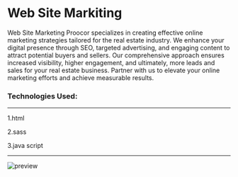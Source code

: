 # Web Site Markiting

Web Site Marketing Proocor specializes in creating effective online marketing strategies tailored for the real estate industry. We enhance your digital presence through SEO, targeted advertising, and engaging content to attract potential buyers and sellers. Our comprehensive approach ensures increased visibility, higher engagement, and ultimately, more leads and sales for your real estate business. Partner with us to elevate your online marketing efforts and achieve measurable results.


### Technologies Used:

---

1.html

2.sass

3.java script

---



![preview](https://res.cloudinary.com/dsj56djsq/image/upload/v1716039989/Images%20of%20my%20Projects/Ui/web_site_markiting_nirdsj.png)
